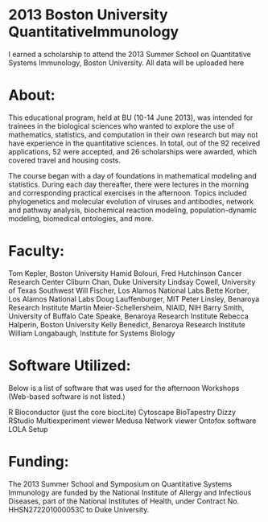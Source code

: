 # 2013 Boston University QuantitativeImmunology
I earned a scholarship to attend the 2013 Summer School on Quantitative Systems Immunology, Boston University. All data will be uploaded here

# About:
This educational program, held at BU (10-14 June 2013), was intended for trainees in the biological sciences who wanted to explore the use of mathematics, statistics, and computation in their own research but may not have experience in the quantitative sciences. In total, out of the 92 received applications, 52 were accepted, and 26 scholarships were awarded, which covered travel and housing costs.

The course began with a day of foundations in mathematical modeling and statistics. During each day thereafter, there were lectures in the morning and corresponding practical exercises in the afternoon. Topics included phylogenetics and molecular evolution of viruses and antibodies, network and pathway analysis, biochemical reaction modeling, population-dynamic modeling, biomedical ontologies, and more.

# Faculty:

Tom Kepler, Boston University
Hamid Bolouri, Fred Hutchinson Cancer Research Center
Cliburn Chan, Duke University
Lindsay Cowell, University of Texas Southwest
Will Fischer, Los Alamos National Labs
Bette Korber, Los Alamos National Labs
Doug Lauffenburger, MIT
Peter Linsley, Benaroya Research Institute
Martin Meier-Schellersheim, NIAID, NIH
Barry Smith, University of Buffalo
Cate Speake, Benaroya Research Institute
Rebecca Halperin, Boston University
Kelly Benedict, Benaroya Research Institute
William Longabaugh, Institute for Systems Biology

# Software Utilized:
Below is a list of software that was used for the afternoon Workshops (Web-based software is not listed.)

R
Bioconductor (just the core biocLite)
Cytoscape
BioTapestry
Dizzy
RStudio
Multiexperiment viewer
Medusa Network viewer
Ontofox software
LOLA Setup


# Funding:
The 2013 Summer School and Symposium on Quantitative Systems Immunology are funded by the National Institute of Allergy and Infectious Diseases, part of the National Institutes of Health, under Contract No. HHSN272201000053C to Duke University.
